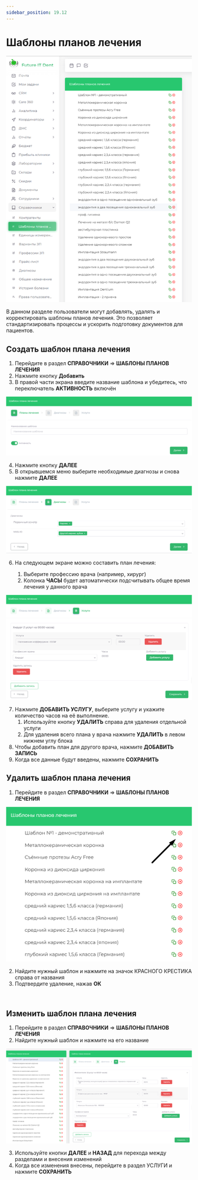 ```yaml
---
sidebar_position: 19.12
---
```


# Шаблоны планов лечения

![Модуль "Справочники.Шаблоны_планов_лечения"](assets/templates_of_plans/6.png)


В данном разделе пользователи могут добавлять, удалять и корректировать шаблоны планов лечения. Это позволяет стандартизировать процессы и ускорить подготовку документов для пациентов.


## Создать шаблон плана лечения

1. Перейдите в раздел **СПРАВОЧНИКИ** => **ШАБЛОНЫ ПЛАНОВ ЛЕЧЕНИЯ**
2. Нажмите кнопку **Добавить**
3. В правой части экрана введите название шаблона и убедитесь, что переключатель **АКТИВНОСТЬ** включён

![Модуль "Справочники.Шаблоны_планов_лечения"](assets/templates_of_plans/7.png)

4. Нажмите кнопку **ДАЛЕЕ**
5. В открывшемся меню выберите необходимые диагнозы и снова нажмите **ДАЛЕЕ**

![Модуль "Справочники.Шаблоны_планов_лечения"](assets/templates_of_plans/8.png)

6. На следующем экране можно составить план лечения:

    1. Выберите профессию врача (например, хирург)
    2. Колонка **ЧАСЫ** будет автоматически подсчитывать общее время лечения у данного врача

![Модуль "Справочники.Шаблоны_планов_лечения"](assets/templates_of_plans/9.png)

7. Нажмите **ДОБАВИТЬ УСЛУГУ**, выберите услугу и укажите количество часов на её выполнение.
    1. Используйте кнопку **УДАЛИТЬ** справа для удаления отдельной услуги
    2. Для удаления всего плана у врача нажмите **УДАЛИТЬ** в левом нижнем углу блока
8. Чтобы добавить план для другого врача, нажмите **ДОБАВИТЬ ЗАПИСЬ**
9. Когда все данные будут введены, нажмите **СОХРАНИТЬ**
 
## Удалить шаблон плана лечения

1. Перейдите в раздел **СПРАВОЧНИКИ** => **ШАБЛОНЫ ПЛАНОВ ЛЕЧЕНИЯ**

![Модуль "Справочники.Шаблоны_планов_лечения"](assets/templates_of_plans/10.png)

2. Найдите нужный шаблон и нажмите на значок КРАСНОГО КРЕСТИКА справа от названия
3. Подтвердите удаление, нажав **ОК**

 
## Изменить шаблон плана лечения

1. Перейдите в раздел **СПРАВОЧНИКИ** => **ШАБЛОНЫ ПЛАНОВ ЛЕЧЕНИЯ**
2. Найдите нужный шаблон и нажмите на его название

![Модуль "Справочники.Шаблоны_планов_лечения"](assets/templates_of_plans/11.png)

3. Используйте кнопки **ДАЛЕЕ** и **НАЗАД** для перехода между разделами и внесения изменений
4. Когда все изменения внесены, перейдите в раздел УСЛУГИ и нажмите **СОХРАНИТЬ**

